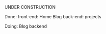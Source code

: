 UNDER CONSTRUCTION

Done:
    front-end:
    Home
    Blog
    back-end:
    projects
    
Doing:
    Blog backend
    
